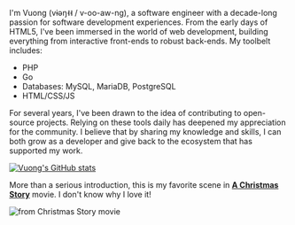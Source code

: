 I'm Vuong (vɨəŋ˧˧ / v-oo-aw-ng), a software engineer with a decade-long passion for software development experiences. 
From the early days of HTML5, I've been immersed in the world of web development, building everything from interactive front-ends to robust back-ends. 
My toolbelt includes:
- PHP
- Go
- Databases: MySQL, MariaDB, PostgreSQL
- HTML/CSS/JS

For several years, I've been drawn to the idea of contributing to open-source projects. 
Relying on these tools daily has deepened my appreciation for the community. 
I believe that by sharing my knowledge and skills, I can both grow as a developer and give back to the ecosystem that has supported my work.

[![Vuong's GitHub stats](https://github-readme-stats.vercel.app/api?username=vuon9&show_icons=true&show=prs_merged)](https://github.com/vuon9)

More than a serious introduction, this is my favorite scene in **[A Christmas Story](https://www.imdb.com/title/tt0085334/)** movie. 
I don't know why I love it!

![from Christmas Story movie](https://media.giphy.com/media/xUPOqtMLKm2Nwt2wXS/giphy.gif)
